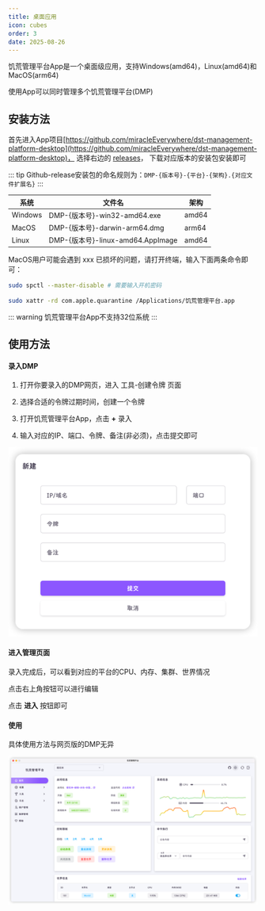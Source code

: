 ```yaml
---
title: 桌面应用
icon: cubes
order: 3
date: 2025-08-26
---
```


饥荒管理平台App是一个桌面级应用，支持Windows(amd64)，Linux(amd64)和MacOS(arm64)

使用App可以同时管理多个饥荒管理平台(DMP)

## 安装方法

首先进入App项目[https://github.com/miracleEverywhere/dst-management-platform-desktop](https://github.com/miracleEverywhere/dst-management-platform-desktop)， 选择右边的 [releases](https://github.com/miracleEverywhere/dst-management-platform-desktop/releases)， 下载对应版本的安装包安装即可

::: tip
Github-release安装包的命名规则为：`DMP-{版本号}-{平台}-{架构}.{对应文件扩展名}`
:::

| 系统      | 文件名                       | 架构    |
|---------|---------------------------|-------|
| Windows | DMP-{版本号}-win32-amd64.exe | amd64 |
| MacOS | DMP-{版本号}-darwin-arm64.dmg | arm64 |
| Linux | DMP-{版本号}-linux-amd64.AppImage | amd64 |

MacOS用户可能会遇到 xxx 已损坏的问题，请打开终端，输入下面两条命令即可：
```zsh
sudo spctl --master-disable # 需要输入开机密码
```
```zsh
sudo xattr -rd com.apple.quarantine /Applications/饥荒管理平台.app
```

::: warning
饥荒管理平台App不支持32位系统
:::

## 使用方法

#### 录入DMP
1. 打开你要录入的DMP网页，进入 工具-创建令牌 页面

2. 选择合适的令牌过期时间，创建一个令牌

3. 打开饥荒管理平台App，点击 **+** 录入

4. 输入对应的IP、端口、令牌、备注(非必须)，点击提交即可

![录入](assets/desktop-create.png)

#### 进入管理页面

录入完成后，可以看到对应的平台的CPU、内存、集群、世界情况

点击右上角按钮可以进行编辑

点击 **进入** 按钮即可

#### 使用

具体使用方法与网页版的DMP无异

![管理页面](assets/desktop-dashboard.png)
